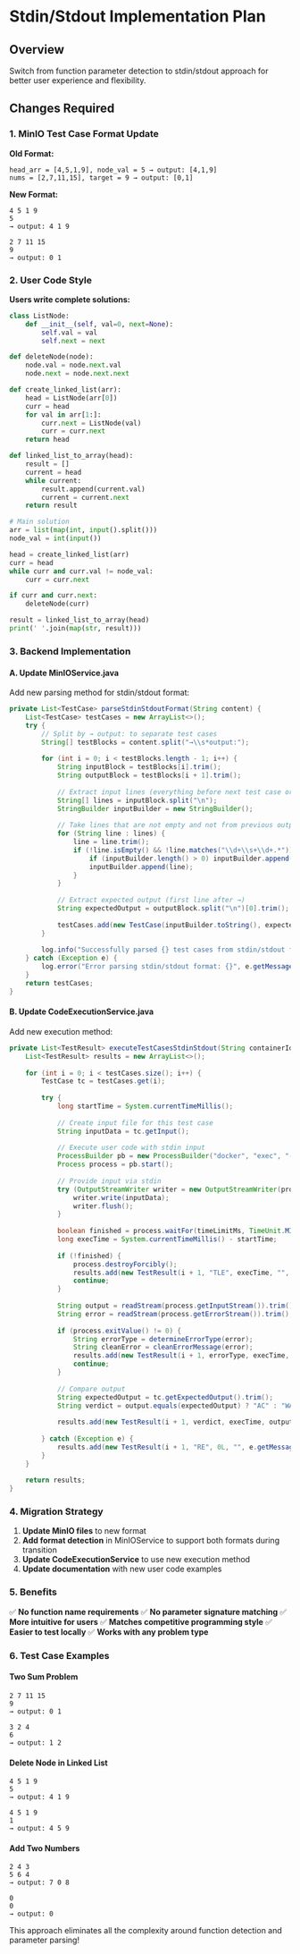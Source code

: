 # Stdin/Stdout Implementation Plan

## Overview
Switch from function parameter detection to stdin/stdout approach for better user experience and flexibility.

## Changes Required

### 1. MinIO Test Case Format Update

**Old Format:**
```
head_arr = [4,5,1,9], node_val = 5 → output: [4,1,9]
nums = [2,7,11,15], target = 9 → output: [0,1]
```

**New Format:**
```
4 5 1 9
5
→ output: 4 1 9

2 7 11 15
9
→ output: 0 1
```

### 2. User Code Style

**Users write complete solutions:**
```python
class ListNode:
    def __init__(self, val=0, next=None):
        self.val = val
        self.next = next

def deleteNode(node):
    node.val = node.next.val
    node.next = node.next.next

def create_linked_list(arr):
    head = ListNode(arr[0])
    curr = head
    for val in arr[1:]:
        curr.next = ListNode(val)
        curr = curr.next
    return head

def linked_list_to_array(head):
    result = []
    current = head
    while current:
        result.append(current.val)
        current = current.next
    return result

# Main solution
arr = list(map(int, input().split()))
node_val = int(input())

head = create_linked_list(arr)
curr = head
while curr and curr.val != node_val:
    curr = curr.next

if curr and curr.next:
    deleteNode(curr)

result = linked_list_to_array(head)
print(' '.join(map(str, result)))
```

### 3. Backend Implementation

#### A. Update MinIOService.java

Add new parsing method for stdin/stdout format:

```java
private List<TestCase> parseStdinStdoutFormat(String content) {
    List<TestCase> testCases = new ArrayList<>();
    try {
        // Split by → output: to separate test cases
        String[] testBlocks = content.split("→\\s*output:");
        
        for (int i = 0; i < testBlocks.length - 1; i++) {
            String inputBlock = testBlocks[i].trim();
            String outputBlock = testBlocks[i + 1].trim();
            
            // Extract input lines (everything before next test case or end)
            String[] lines = inputBlock.split("\n");
            StringBuilder inputBuilder = new StringBuilder();
            
            // Take lines that are not empty and not from previous output
            for (String line : lines) {
                line = line.trim();
                if (!line.isEmpty() && !line.matches("\\d+\\s+\\d+.*")) {
                    if (inputBuilder.length() > 0) inputBuilder.append("\n");
                    inputBuilder.append(line);
                }
            }
            
            // Extract expected output (first line after →)
            String expectedOutput = outputBlock.split("\n")[0].trim();
            
            testCases.add(new TestCase(inputBuilder.toString(), expectedOutput, i < 2));
        }
        
        log.info("Successfully parsed {} test cases from stdin/stdout format", testCases.size());
    } catch (Exception e) {
        log.error("Error parsing stdin/stdout format: {}", e.getMessage(), e);
    }
    return testCases;
}
```

#### B. Update CodeExecutionService.java

Add new execution method:

```java
private List<TestResult> executeTestCasesStdinStdout(String containerId, String code, List<TestCase> testCases, long timeLimitMs, boolean isSubmit) {
    List<TestResult> results = new ArrayList<>();
    
    for (int i = 0; i < testCases.size(); i++) {
        TestCase tc = testCases.get(i);
        
        try {
            long startTime = System.currentTimeMillis();
            
            // Create input file for this test case
            String inputData = tc.getInput();
            
            // Execute user code with stdin input
            ProcessBuilder pb = new ProcessBuilder("docker", "exec", "-i", containerId, "python3", "-c", code);
            Process process = pb.start();
            
            // Provide input via stdin
            try (OutputStreamWriter writer = new OutputStreamWriter(process.getOutputStream())) {
                writer.write(inputData);
                writer.flush();
            }
            
            boolean finished = process.waitFor(timeLimitMs, TimeUnit.MILLISECONDS);
            long execTime = System.currentTimeMillis() - startTime;
            
            if (!finished) {
                process.destroyForcibly();
                results.add(new TestResult(i + 1, "TLE", execTime, "", "Time limit exceeded"));
                continue;
            }
            
            String output = readStream(process.getInputStream()).trim();
            String error = readStream(process.getErrorStream()).trim();
            
            if (process.exitValue() != 0) {
                String errorType = determineErrorType(error);
                String cleanError = cleanErrorMessage(error);
                results.add(new TestResult(i + 1, errorType, execTime, output, cleanError));
                continue;
            }
            
            // Compare output
            String expectedOutput = tc.getExpectedOutput().trim();
            String verdict = output.equals(expectedOutput) ? "AC" : "WA";
            
            results.add(new TestResult(i + 1, verdict, execTime, output, ""));
            
        } catch (Exception e) {
            results.add(new TestResult(i + 1, "RE", 0L, "", e.getMessage()));
        }
    }
    
    return results;
}
```

### 4. Migration Strategy

1. **Update MinIO files** to new format
2. **Add format detection** in MinIOService to support both formats during transition
3. **Update CodeExecutionService** to use new execution method
4. **Update documentation** with new user code examples

### 5. Benefits

✅ **No function name requirements**
✅ **No parameter signature matching**
✅ **More intuitive for users**
✅ **Matches competitive programming style**
✅ **Easier to test locally**
✅ **Works with any problem type**

### 6. Test Case Examples

#### Two Sum Problem
```
2 7 11 15
9
→ output: 0 1

3 2 4
6
→ output: 1 2
```

#### Delete Node in Linked List
```
4 5 1 9
5
→ output: 4 1 9

4 5 1 9
1
→ output: 4 5 9
```

#### Add Two Numbers
```
2 4 3
5 6 4
→ output: 7 0 8

0
0
→ output: 0
```

This approach eliminates all the complexity around function detection and parameter parsing!